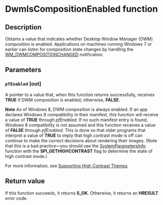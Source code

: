 # DwmIsCompositionEnabled function

## Description

Obtains a value that indicates whether Desktop Window Manager (DWM) composition is enabled. Applications on machines running Windows 7 or earlier can listen for composition state changes by handling the [WM_DWMCOMPOSITIONCHANGED](https://learn.microsoft.com/windows/desktop/dwm/wm-dwmcompositionchanged) notification.

## Parameters

### `pfEnabled` [out]

A pointer to a value that, when this function returns successfully, receives **TRUE** if DWM composition is enabled; otherwise, **FALSE**.

**Note** As of Windows 8, DWM composition is always enabled. If an app declares Windows 8 compatibility in their manifest, this function will receive a value of **TRUE** through *pfEnabled*. If no such manifest entry is found, Windows 8 compatibility is not assumed and this function receives a value of **FALSE** through *pfEnabled*. This is done so that older programs that interpret a value of **TRUE** to imply that high contrast mode is off can continue to make the correct decisions about rendering their images. (Note that this is a bad practice—you should use the [SystemParametersInfo](https://learn.microsoft.com/windows/desktop/api/winuser/nf-winuser-systemparametersinfoa) function with the **SPI_GETHIGHCONTRAST** flag to determine the state of high contrast mode.)

For more information, see [Supporting High Contrast Themes](https://learn.microsoft.com/windows/win32/controls/supporting-high-contrast-themes).

## Return value

If this function succeeds, it returns **S_OK**. Otherwise, it returns an **HRESULT** error code.